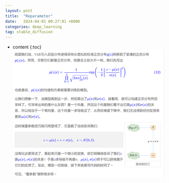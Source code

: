 ```yaml
---
layout: post
title:  "Reparameter"
date:   2024-04-01 00:27:01 +0800
categories: deep_learning
tag: stable_diffusion
---
```



* content
{:toc}
![image](https://github.com/Colorfu1/Colorful.io/raw/master/_posts/resources/2024-04-01-002621.png)